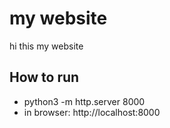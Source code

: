 # my website
hi this my website

## How to run
- python3 -m http.server 8000
- in browser: http://localhost:8000